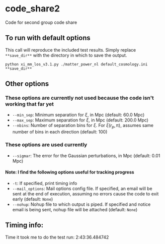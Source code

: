 # code_share2
Code for second group code share

## To run with default options
This call will reproduce the included test results. Simply replace `**save_dir**` with the directory in which to save the output.

`python xi_mm_los_v3.1.py ./matter_power_nl default_cosmology.ini **save_dir**`

## Other options
### These options are currently not used because the code isn't working that far yet
* `--min_sep`: Minimum separation for $\xi$, in Mpc (default: 60.0 Mpc)
* `--max_sep`: Maximum separation for $\xi$, in Mpc (default: 200.0 Mpc)
* `--nbins`: Number of separation bins for $\xi$. For $\xi(r_p, \uppi)$, assumes same number of bins in each direction (default: 100)
### These options are used currently
* `--sigmar`: The error for the Gaussian perturbations, in Mpc (default: 0.01 Mpc)
#### Note: I find the following options useful for tracking progress
* `-t`: If specified, print timing info
* `--mail_options`: Mail options config file. If specified, an email will be sent at the end of execution, assuming no errors cause the code to exit early (default: `None`)
* `--nohup`: Nohup file to which output is piped. If specified and notice email is being sent, nohup file will be attached (default: `None`)

## Timing info:
Time it took me to do the test run: 2:43:36.484742
